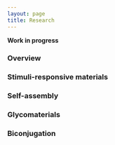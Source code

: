 ```yaml
---
layout: page
title: Research
---
```

**Work in progress**

### Overview ###

### Stimuli-responsive materials ###

### Self-assembly ###

### Glycomaterials ###

### Biconjugation
 

